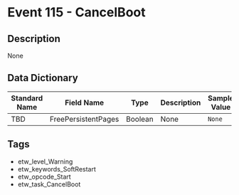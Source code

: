 # Event 115 - CancelBoot

## Description
None

## Data Dictionary
|Standard Name|Field Name|Type|Description|Sample Value|
|---|---|---|---|---|
|TBD|FreePersistentPages|Boolean|None|`None`|

## Tags
* etw_level_Warning
* etw_keywords_SoftRestart
* etw_opcode_Start
* etw_task_CancelBoot